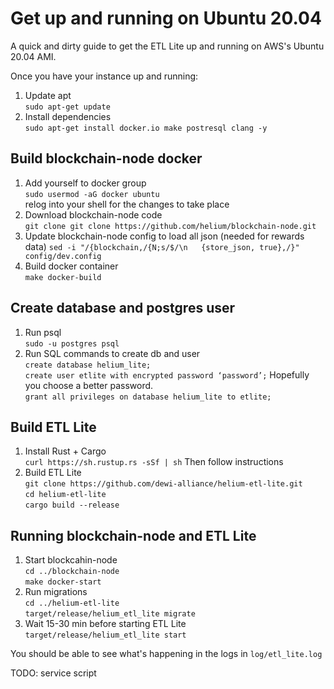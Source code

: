 # Get up and running on Ubuntu 20.04

A quick and dirty guide to get the ETL Lite up and running on AWS's Ubuntu 20.04 AMI.

Once you have your instance up and running:

1. Update apt  
   `sudo apt-get update`
2. Install dependencies  
  `sudo apt-get install docker.io make postresql clang -y`

## Build blockchain-node docker

1. Add yourself to docker group  
  `sudo usermod -aG docker ubuntu`  
  relog into your shell for the changes to take place
2. Download blockchain-node code  
  `git clone git clone https://github.com/helium/blockchain-node.git`
3. Update blockchain-node config to load all json (needed for rewards data)
  `sed -i "/{blockchain,/{N;s/$/\n   {store_json, true},/}" config/dev.config`
4. Build docker container  
  `make docker-build`

## Create database and postgres user
1. Run psql  
  `sudo -u postgres psql`
2. Run SQL commands to create db and user  
  `create database helium_lite;`  
  `create user etlite with encrypted password ‘password’;` Hopefully you choose a better password.  
  `grant all privileges on database helium_lite to etlite;`

## Build ETL Lite
1. Install Rust + Cargo  
  `curl https://sh.rustup.rs -sSf | sh` Then follow instructions
2. Build ETL Lite  
  `git clone https://github.com/dewi-alliance/helium-etl-lite.git`  
  `cd helium-etl-lite`  
  `cargo build --release`

## Running blockchain-node and ETL Lite
1. Start blockcahin-node  
  `cd ../blockchain-node`  
  `make docker-start`
2. Run migrations  
  `cd ../helium-etl-lite`   
  `target/release/helium_etl_lite migrate`   
3. Wait 15-30 min before starting ETL Lite  
  `target/release/helium_etl_lite start`

You should be able to see what's happening in the logs in `log/etl_lite.log`

TODO: service script
